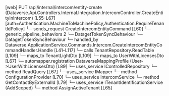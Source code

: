 [web] PUT /api/internal/intercom/entity-create  (Dataverse.Api.Controllers.Internal.Integration.IntercomController.CreateEntityInIntercom)  [L55–L67] [auth=Authentication.MachineToMachinePolicy,Authentication.RequireTenantIdPolicy]
  └─ sends_request CreateIntercomEntityCommand [L60]
    └─ generic_pipeline_behaviors 2
      └─ DatagetTokenSyncBehaviour
      └─ DatagetTokenSyncBehaviour
    └─ handled_by Dataverse.ApplicationService.Commands.Intercom.CreateIntercomEntityCommandHandler.Handle [L41–L117]
      └─ calls TenantRepository.ReadTable [L109]
      └─ maps_to TenantLightDto [L109]
      └─ maps_to UserWithLicensesDto [L67]
        └─ automapper.registration DataverseMappingProfile (User->UserWithLicensesDto) [L89]
      └─ uses_service IControlledRepository<User>
        └─ method ReadQuery [L67]
      └─ uses_service IMapper
        └─ method ConfigurationProvider [L70]
      └─ uses_service IntercomService
        └─ method GetContactByExternalId [L79]
      └─ uses_service ITenantIdentificationService (AddScoped)
        └─ method AssignActiveTenant [L65]

